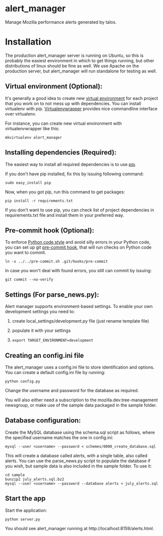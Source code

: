 alert_manager
=============

Manage Mozilla performance alerts generated by talos.

# Installation

The production alert_manager server is running on Ubuntu, so this is
probably the easiest environment in which to get things running, but other
distributions of linux should be fine as well. We use Apache on the
production server, but alert_manager will run standalone for testing as well.

## Virtual environment (Optional):

It's generally a good idea to create new [virtual environment][venv] for each project
that you work on to not mess up with dependencies. You can install virtualenv with pip.
[Virtualenvwrapper][wrapper] provides nice commandline interface over virtualenv.

For instance, you can create new virtual environment with virtualenvwrapper like this:

    mkvirtualenv alert_manager

[venv]: http://pypi.python.org/pypi/virtualenv
[wrapper]: http://www.doughellmann.com/projects/virtualenvwrapper/

## Installing dependencies (Required):

The easiest way to install all required dependencies is to use [pip][pip].

If you don't have pip installed, fix this by issuing following command:

    sudo easy_install pip

Now, when you got pip, run this command to get packages:

    pip install -r requirements.txt

If you don't want to use pip, you can check list of project dependencies in requirements.txt file
and install them in your preferred way.

[pip]: http://pip.readthedocs.org/en/latest/

## Pre-commit hook (Optional):

To enforce [Python code style][pep8] and avoid silly errors in your Python code,
you can set up git [pre-commit hook][git hooks], that will run checks on Python code you want to commit.

    ln -s ../../pre-commit.sh .git/hooks/pre-commit

In case you won't deal with found errors, you still can commit by issuing:

    git commit --no-verify

[pep8]: http://legacy.python.org/dev/peps/pep-0008/
[git hooks]: http://git-scm.com/book/en/Customizing-Git-Git-Hooks#Client-Side-Hooks

## Settings (For parse_news.py):

Alert manager supports environment-based settings.
To enable your own development settings you need to:

1. create local_settings/development.py file (just rename template file)

2. populate it with your settings

3. `export TARGET_ENVIRONMENT=development`


## Creating an config.ini file

The alert_manager uses a config.ini file to store identification and options.
You can create a default config.ini file by running:

    python config.py

Change the username and password for the database as required.

You will also either need a subscription to the mozilla.dev.tree-management
newsgroup, or make use of the sample data packaged in the sample folder.

## Database configuration:
Create the MySQL database using the schema.sql script as follows, where the
specified username matches the one in config.ini:

    mysql --user <username> --password < schemes/0000_create_database.sql

This will create a database called alerts, with a single table, also called
alerts. You can use the parse_news.py script to populate the database if
you wish, but sample data is also included in the sample folder. To use it:

    cd sample
    bunzip2 july_alerts.sql.bz2
    mysql --user <username> --password --database alerts < july_alerts.sql

## Start the app
Start the application:

    python server.py

You should see alert_manager running at http://localhost:8159/alerts.html.
